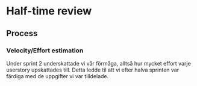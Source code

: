 # Half-time review
## Process
### Velocity/Effort estimation
Under sprint 2 underskattade vi vår förmåga, alltså hur mycket effort varje userstory upskattades till. Detta ledde til att vi efter halva sprinten var färdiga med de uppgifter vi var tilldelade.